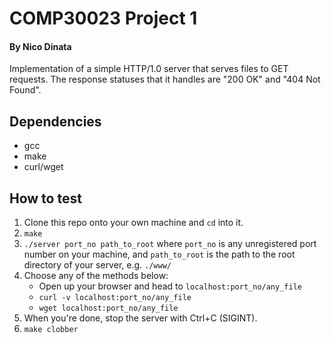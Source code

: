 # COMP30023 Project 1
#### By Nico Dinata
Implementation of a simple HTTP/1.0 server that serves files to GET requests. The response statuses that it handles are "200 OK" and "404 Not Found".

## Dependencies
- gcc
- make
- curl/wget

## How to test
1. Clone this repo onto your own machine and `cd` into it.
2. `make`
3. `./server port_no path_to_root` where `port_no` is any unregistered port number on your machine, and `path_to_root` is the path to the root directory of your server, e.g. `./www/`
4. Choose any of the methods below:
    - Open up your browser and head to `localhost:port_no/any_file`
    - `curl -v localhost:port_no/any_file`
    - `wget localhost:port_no/any_file`
5. When you're done, stop the server with Ctrl+C (SIGINT).
6. `make clobber`
